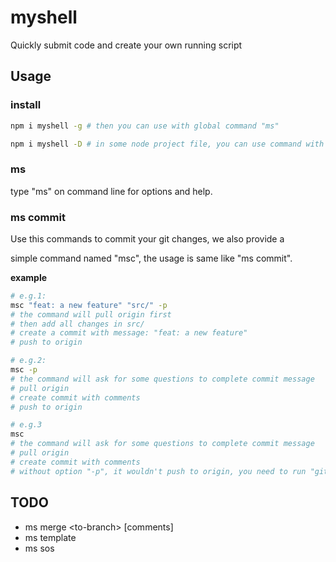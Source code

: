 # myshell

Quickly submit code and create your own running script


## Usage

### install

```sh
npm i myshell -g # then you can use with global command "ms"
```

```sh
npm i myshell -D # in some node project file, you can use command with "npx ms"
```

### ms

type "ms" on command line for options and help.


### ms commit

Use this commands to commit your git changes, we also provide a 

simple command named "msc", the usage is same like "ms commit".

**example**

```sh
# e.g.1:
msc "feat: a new feature" "src/" -p
# the command will pull origin first
# then add all changes in src/
# create a commit with message: "feat: a new feature"
# push to origin

# e.g.2:
msc -p
# the command will ask for some questions to complete commit message
# pull origin
# create commit with comments
# push to origin

# e.g.3
msc
# the command will ask for some questions to complete commit message
# pull origin
# create commit with comments
# without option "-p", it wouldn't push to origin, you need to run "git push" by yourself
```


## TODO

- ms merge \<to-branch\> [comments]
- ms template
- ms sos
